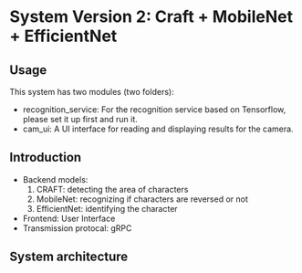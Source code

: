 # System Version 2: Craft + MobileNet + EfficientNet

## Usage
This system has two modules (two folders):

- recognition_service: For the recognition service based on Tensorflow, please set it up first and run it.
- cam_ui: A UI interface for reading and displaying results for the camera.

## Introduction
- Backend models:
  1. CRAFT: detecting the area of characters
  2. MobileNet: recognizing if characters are reversed or not
  3. EfficientNet: identifying the character
- Frontend: User Interface
- Transmission protocal: gRPC

## System architecture




